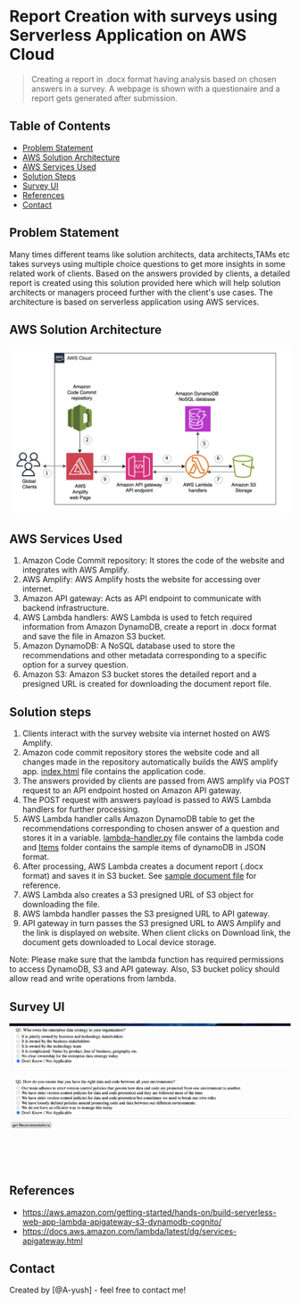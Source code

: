 # Report Creation with surveys using Serverless Application on AWS Cloud 
> Creating a report in .docx format having analysis based on chosen answers in a survey. A webpage is shown with a questionaire and a report gets generated after submission.

## Table of Contents

* [Problem Statement](#problem-statement)
* [AWS Solution Architecture](#aws-solution-architecture)
* [AWS Services Used](#aws-services-used)
* [Solution Steps](#solution-steps)
* [Survey UI](#survey-ui)
* [References](#references)
* [Contact](#contact)


## Problem Statement
Many times different teams like solution architects, data architects,TAMs etc takes surveys using multiple choice questions to get more insights in some related work of clients. Based on the answers provided by clients, a detailed report is created using this solution provided here which will help solution architects or managers proceed further with the client's use cases. The architecture is based on serverless application using AWS services.

## AWS Solution Architecture
![solution-diagram](https://github.com/A-yush/report-creation-using-questioanaire/blob/master/images/solution-diagram.png)

## AWS Services Used

1. Amazon Code Commit repository: It stores the code of the website and integrates with AWS Amplify.
2. AWS Amplify: AWS Amplify hosts the website for accessing over internet.
3. Amazon API gateway: Acts as API endpoint to communicate with backend infrastructure.
4. AWS Lambda handlers: AWS Lambda is used to fetch required information from Amazon DynamoDB, create a report in .docx format and save the file in Amazon S3 bucket.
5. Amazon DynamoDB: A NoSQL database used to store the recommendations and other metadata corresponding to a specific option for a survey question. 
6. Amazon S3: Amazon S3 bucket stores the detailed report and a presigned URL is created for downloading the document report file.

## Solution steps

1. Clients interact with the survey website via internet hosted on AWS Amplify.
2. Amazon code commit repository stores the website code and all changes made in the repository automatically builds the AWS amplify app. [index.html](index.html) file contains the application code.
3. The answers provided by clients are passed from AWS amplify via POST request to an API endpoint hosted on Amazon API gateway.
4. The POST request with answers payload is passed to AWS Lambda handlers for further processing.
5. AWS Lambda handler calls Amazon DynamoDB table to get the recommendations corresponding to chosen answer of a question and stores it in a variable. [lambda-handler.py](lambda-handler.py) file contains the lambda code and [Items](Items) folder contains the sample items of dynamoDB in JSON format. 
6. After processing, AWS Lambda creates a document report (.docx format) and saves it in S3 bucket. See [sample document file](sample-report.docx) for reference.
7. AWS Lambda also creates a S3 presigned URL of S3 object for downloading the file.
8. AWS lambda handler passes the S3 presigned URL to API gateway.
9. API gateway in turn passes the S3 presigned URL to AWS Amplify and the link is displayed on website. When client clicks on Download link, the document gets downloaded to Local device storage.

Note: Please make sure that the lambda function has required permissions to access DynamoDB, S3 and API gateway. Also, S3 bucket policy should allow read and write operations from lambda.

## Survey UI
![survey-webpage](https://github.com/A-yush/report-creation-using-questioanaire/blob/master/images/survey-webpage.gif)

## References
* https://aws.amazon.com/getting-started/hands-on/build-serverless-web-app-lambda-apigateway-s3-dynamodb-cognito/
* https://docs.aws.amazon.com/lambda/latest/dg/services-apigateway.html

## Contact
Created by [@A-yush] - feel free to contact me!
